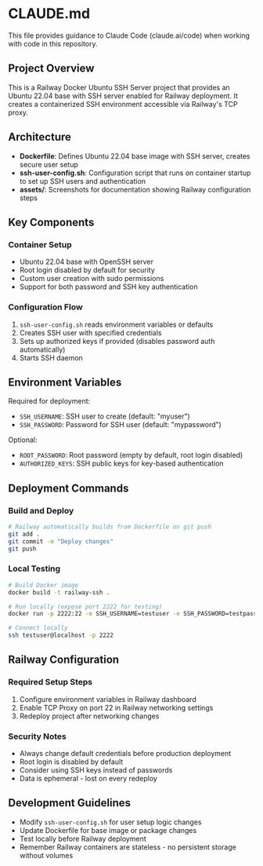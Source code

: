 # CLAUDE.md

This file provides guidance to Claude Code (claude.ai/code) when working with code in this repository.

## Project Overview

This is a Railway Docker Ubuntu SSH Server project that provides an Ubuntu 22.04 base with SSH server enabled for Railway deployment. It creates a containerized SSH environment accessible via Railway's TCP proxy.

## Architecture

- **Dockerfile**: Defines Ubuntu 22.04 base image with SSH server, creates secure user setup
- **ssh-user-config.sh**: Configuration script that runs on container startup to set up SSH users and authentication
- **assets/**: Screenshots for documentation showing Railway configuration steps

## Key Components

### Container Setup
- Ubuntu 22.04 base with OpenSSH server
- Root login disabled by default for security
- Custom user creation with sudo permissions
- Support for both password and SSH key authentication

### Configuration Flow
1. `ssh-user-config.sh` reads environment variables or defaults
2. Creates SSH user with specified credentials
3. Sets up authorized keys if provided (disables password auth automatically)
4. Starts SSH daemon

## Environment Variables

Required for deployment:
- `SSH_USERNAME`: SSH user to create (default: "myuser")
- `SSH_PASSWORD`: Password for SSH user (default: "mypassword")

Optional:
- `ROOT_PASSWORD`: Root password (empty by default, root login disabled)
- `AUTHORIZED_KEYS`: SSH public keys for key-based authentication

## Deployment Commands

### Build and Deploy
```bash
# Railway automatically builds from Dockerfile on git push
git add .
git commit -m "Deploy changes"
git push
```

### Local Testing
```bash
# Build Docker image
docker build -t railway-ssh .

# Run locally (expose port 2222 for testing)
docker run -p 2222:22 -e SSH_USERNAME=testuser -e SSH_PASSWORD=testpass railway-ssh

# Connect locally
ssh testuser@localhost -p 2222
```

## Railway Configuration

### Required Setup Steps
1. Configure environment variables in Railway dashboard
2. Enable TCP Proxy on port 22 in Railway networking settings
3. Redeploy project after networking changes

### Security Notes
- Always change default credentials before production deployment
- Root login is disabled by default
- Consider using SSH keys instead of passwords
- Data is ephemeral - lost on every redeploy

## Development Guidelines

- Modify `ssh-user-config.sh` for user setup logic changes
- Update Dockerfile for base image or package changes
- Test locally before Railway deployment
- Remember Railway containers are stateless - no persistent storage without volumes